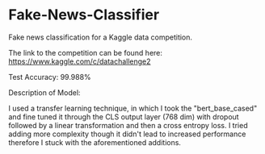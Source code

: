 # Fake-News-Classifier
Fake news classification for a Kaggle data competition.

The link to the competition can be found here: https://www.kaggle.com/c/datachallenge2

Test Accuracy: 99.988%

Description of Model:

I used a transfer learning technique, in which I took the "bert_base_cased" and fine tuned it through the CLS output layer (768 dim) with dropout followed by a linear transformation and then a cross entropy loss. I tried adding more complexity though it didn't lead to increased performance therefore I stuck with the aforementioned additions.
